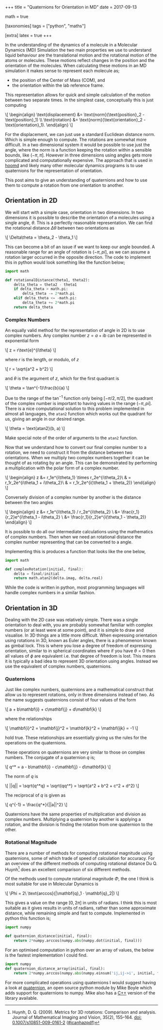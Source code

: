 +++
title = "Quaternions for Orientation in MD"
date = 2017-09-13

math = true

[taxonomies]
tags = ["python", "maths"]

[extra]
latex = true
+++

In the understanding of the dynamics of a molecule in a Molecular Dynamics (MD) Simulation
the two main properties we use to understand liquid behaviour are 
the translational motion and the rotational motion of the atoms or molecules.
These motions reflect changes in the position and the orientation of the molecules.
When calculating these motions in an MD simulation
it makes sense to represent each molecule as;

- the position of the Center of Mass (COM), and
- the orientation within the lab reference frame.

This representation allows for quick and simple calculation of 
the motion between two separate times.
In the simplest case, conceptually this is just computing

\\[
\begin{align}
\text{displacement} &= \text{norm}(\text{position}_2 - \text{position}_1) \\\\
\text{rotation} &= \text{norm}(\text{orientation}_2 - \text{orientation}_1).
\end{align}
\\]

For the displacement,
we can just use a standard Euclidean distance norm.
Which is simple enough to compute.
The rotations are somewhat more difficult.
In a two dimensional system it would be possible to use just the angle,
where the norm is a function keeping the rotation within a sensible bounds, like $(-\pi, \pi]$.
However in three dimensions using angles gets more complicated
and computationally expensive.
The approach that is used in [hoomd][hoomd] 
and likely many other molecular dynamics programs is 
to use quaternions for the representation of orientation.

This post aims to give an understanding of quaternions
and how to use them to compute a rotation
from one orientation to another.

## Orientation in 2D

We will start with a simple case,
orientation in two dimensions.
In two dimensions it is possible to describe the orientation of a molecules
using a single angle, $\theta$.
This is a perfectly reasonable representation.
We can find the rotational distance $\Delta\theta$ between two orientations as

\\[
\Delta\theta = \theta_2 - \theta_1
\\]

This can become a bit of an issue if we want to keep our angle bounded.
A reasonable range for an angle of rotation is $(-\pi,pi]$,
as we can assume a rotation larger occurred in the opposite direction.
The code to implement this in python would look something like the function below;

```python
import math

def rotationalDistance(theta1, theta2):
    delta_theta = theta2 - theta1
    if delta_theta > math.pi:
        delta_theta -= 2*math.pi
    elif delta_theta <= -math.pi:
        delta_theta += 2*math.pi
    return delta_theta
```

### Complex Numbers

An equally valid method for the representation of angle in 2D is to use complex numbers.
Any complex number $z = a+ib$ can be represented in exponential form

\\[
z = r\text{e}^{i\theta}
\\]

where $r$ is the length, or modulo, of $z$

\\[
r = \sqrt{a^2 + b^2}
\\]

and $\theta$ is the argument of $z$,
which for the first quadrant is

\\[
\theta = \tan^{-1}\frac{b}{a}
\\]

Due to the range of the $\tan^{-1}$ function only being $[-\pi/2, \pi/2]$,
the quadrant of the complex number is important to having values in the range $(-\pi,pi]$.
There is a nice computational solution to this problem implemented in almost all languages,
the `atan2` function which works out the quadrant for us,
giving an angle in our desired range.

\\[
\theta = \text{atan2}(b, a)
\\]

Make special note of the order of arguments to the `atan2` function.

Now that we understand how to convert our final complex number to a rotation,
we need to construct it from the distance between two orientations.
When we multiply two complex numbers together it can be thought of as rotating by an angle.
This can be demonstrated by performing a multiplication with 
the polar form of a complex number.

\\[
\begin{align}
z &= r_1e^{i\theta_1} \times r_2e^{i\theta_2}\\
&  = r_1r_2e^{i\theta_1 + i\theta_2}\\
&  = r_1r_2e^{i(\theta_1 + \theta_2)}
\end{align}
\\]

Conversely division of a complex number by another is the distance between the two angles

\\[
\begin{align}
z &= r_1e^{i\theta_1} / r_2e^{i\theta_2} \\
  &= \frac{r_1}{r_2}e^{i\theta_1 - i\theta_2} \\
  &= \frac{r_1}{r_2}e^{i(\theta_1 - \theta_2)}
\end{align}
\\]

It is possible to do all our intermediate calculations using 
the mathematics of complex numbers.
Then when we need an rotational distance
the complex number representing that can be converted to a angle.

Implementing this is produces a function that looks like the one below,

```python
import math

def complexRotation(initial, final):
    delta = final/initial
    return math.atan2(delta.imag, delta.real)
```

While the code is written in python,
most programming languages will handle complex numbers in a similar fashion.

## Orientation in 3D

Dealing with the 2D case was relatively simple.
There was a single orientation to deal with,
you are probably somewhat familiar with complex numbers
(or at least were at some point),
and it is simple to draw and visualise.
In 3D things are a little more difficult.
When expressing orientation using rotations in 3D,
known as Euler angles,
there is a phenomenon known as gimbal lock.
This is where you lose a degree of freedom of expressing orientation,
similar to in spherical coordinates where if you have $\theta = 0$
then all values of $\phi$ are equivalent i.e. that degree of freedom is lost.
This means it is typically a bad idea to represent 3D orientation using angles.
Instead we use the equivalent of complex numbers, quaternions.

### Quaternions

Just like complex numbers,
quaternions are a mathematical construct that allow us to represent rotations,
only in three dimensions instead of two.
As the name suggests quaternions consist of four values of the form

\\[
a + b\mathbf{i} + c\mathbf{j} + d\mathbf{k}
\\]

where the relationships

\\[
\mathbf{i}^2 = \mathbf{j}^2 = \mathbf{k}^2 = \mathbf{ijk} = -1
\\]

hold true.
These relationships are essentially giving us the rules for
the operations on the quaternions.

These operations on quaternions are very similar to those on complex numbers.
The conjugate of a quaternion $q$ is;

\\[
q^\* = a - b\mathbf{i} - c\mathbf{j} - d\mathbf{k}
\\]

The norm of $q$ is

\\[
||q|| = \sqrt{q^\*q} = \sqrt{qq^\*} = \sqrt{a^2 + b^2 + c^2 + d^2}
\\]

The reciprocal of $q$ is given as

\\[
q^{-1} = \frac{q^\*}{||a||^2}
\\]

Quaternions have the same properties of multiplication and division as complex numbers.
Multiplying a quaternion by another is applying a rotation,
and the division is finding the rotation from one quaternion to the other.

### Rotational Magnitude

There are a number of methods for computing rotational magnitude using quaternions,
some of which trade of speed of calculation for accuracy.
For an overview of the different methods of computing rotational distance Du Q. Huynh[^1]
does an excellent comparison of six different methods.

Of the methods used to compute rotational magnitude $\Phi$,
the one I think is most suitable for use in Molecular Dynamics is

\\[
\Phi = 2\ \text{arccos}(|\mathbf{q}_1 · \mathbf{q}_2|)
\\]

This gives a value on the range $[0, 2\pi]$ in units of radians.
I think this is most suitable as it gives results in units of radians,
rather than some approximate distance,
while remaining simple and fast to compute.
Implemented in python this function is;

```python
import numpy

def quaternion_distance(initial, final):
    return 2*numpy.arccos(numpy.abs(numpy.dot(initial, final)))
```

For an optimised computation in python over an array of values,
the below is the fastest implementation I could find.

```python
import numpy
def quaternion_distance_array(initial, final):
    return 2*numpy.arccos(numpy.abs(numpy.einsum('ij,ij->i', initial, final)))
```

For more complicated operations using quaternions I would suggest having a look at [quaternion][pyquaternion],
an open source python module by Mike Boyle which adds support for quaternions to numpy.
Mike also has a [C++][cquaternion] version of the library available.

[^1]: Huynh, D. Q. (2009). Metrics for 3D rotations: Comparison and analysis. Journal of Mathematical Imaging and Vision, 35(2), 155–164. [doi: 0.1007/s10851-009-0161-2](https://doi.org/10.1007/s10851-009-0161-2) ([#icanhazpdf](http://ai2-s2-pdfs.s3.amazonaws.com/5617/8de1001efe54792ad93f6980de5d5e91906b.pdf))

[hoomd]: http://glotzerlab.engin.umich.edu/hoomd-blue/
[pyquaternion]: https://github.com/moble/quaternion
[cquaternion]: https://github.com/moble/Quaternions
